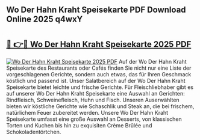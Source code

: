 ## Wo Der Hahn Kraht Speisekarte PDF Download Online 2025 q4wxY

# <h2><a href="http://gc7icg.nevu.top/?p=Wo+Der+Hahn+Kraht+Speisekarte">🔗 👉🔴 Wo Der Hahn Kraht Speisekarte 2025 PDF</a></h2>

[![Wo Der Hahn Kraht Speisekarte 2025 PDF](https://i.imgur.com/dBaPXMq.png)](http://gc7icg.nevu.top/?p=Wo+Der+Hahn+Kraht+Speisekarte)
Auf der Wo Der Hahn Kraht Speisekarte des Restaurants oder Cafés finden Sie nicht nur eine Liste der vorgeschlagenen Gerichte, sondern auch etwas, das für Ihren Geschmack köstlich und passend ist. Unser Salatbereich auf der Wo Der Hahn Kraht Speisekarte bietet leichte und frische Gerichte. Für Fleischliebhaber gibt es auf unserer Wo Der Hahn Kraht Speisekarte eine Auswahl an Gerichten: Rindfleisch, Schweinefleisch, Huhn und Fisch. Unseren Auserwählten bieten wir köstliche Gerichte wie Schaschlik und Steak an, die bei frischem, natürlichem Feuer zubereitet werden. Unsere Wo Der Hahn Kraht Speisekarte umfasst eine große Auswahl an Desserts, von klassischen Torten und Kuchen bis hin zu exquisiten Crème Brûlée und Schokoladentörtchen.
